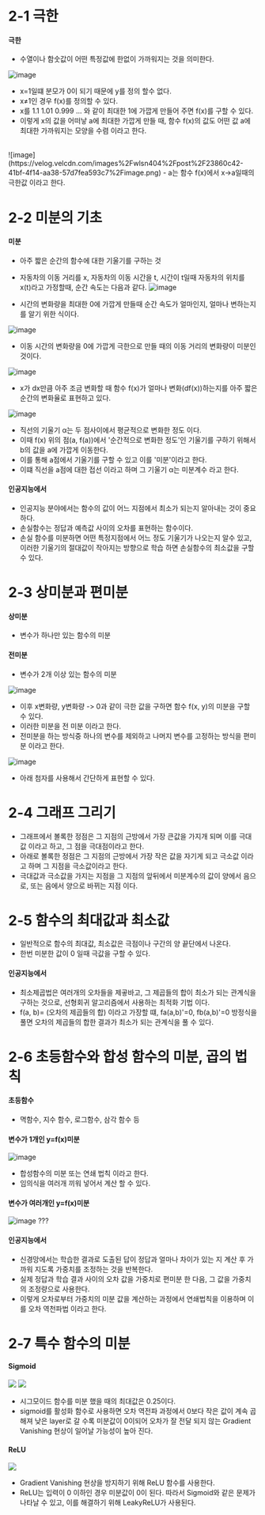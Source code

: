# 2-1 극한

#### 극한 
- 수열이나 함숫값이 어떤 특정값에 한없이 가까워지는 것을 의미한다.

![image](https://velog.velcdn.com/images%2Fwlsn404%2Fpost%2F438e7d85-2a0d-4f28-9cc9-9febcddf2b72%2Fimage.png)

- x=1일떄 분모가 0이 되기 때문에 y를 정의 할수 없다.
- x≠1인 경우 f(x)를 정의할 수 있다.
- x를 1.1 1.01 0.999 ... 와 같이 최대한 1에 가깝게 만들어 주면 f(x)를 구할 수 있다.
- 이렇게 x의 값을 어떠낳 a에 최대한 가깝게 만들 때, 함수 f(x)의 값도 어떤 값 a에 최대한 가까워지는 모양을 수렴 이라고 한다.

<br>
![image](https://velog.velcdn.com/images%2Fwlsn404%2Fpost%2F23860c42-41bf-4f14-aa38-57d7fea593c7%2Fimage.png)
- a는 함수 f(x)에서 x->a일때의 극한값 이라고 한다.

# 2-2 미분의 기초

#### 미분
- 아주 짧은 순간의 함수에 대한 기울기를 구하는 것

- 자동차의 이동 거리를 x, 자동차의 이동 시간을 t, 시간이 t일때 자동차의 위치를 x(t)라고 가정할때, 순간 속도는 다음과 같다.
![image](https://velog.velcdn.com/images%2Fwlsn404%2Fpost%2F780f89da-7774-46e9-a2eb-b65471cd62a9%2Fimage.png)
- 시간의 변화량을 최대한 0에 가깝게 만들때 순간 속도가 얼마인지, 얼마나 변하는지를 알기 위한 식이다.

![image](https://velog.velcdn.com/images%2Fwlsn404%2Fpost%2F68832368-c24a-482c-82fc-1649ffb850f0%2Fimage.png)
- 이동 시간의 변화량을 0에 가깝게 극한으로 만들 때의 이동 거리의 변화량이 미분인 것이다.

![image](https://velog.velcdn.com/images%2Fwlsn404%2Fpost%2F337b88dc-6d10-4b08-884e-c02986174d9f%2Fimage.png)
- x가 dx만큼 아주 조금 변화할 때 함수 f(x)가 얼마나 변화(df(x))하는지를 아주 짧은 순간의 변화율로 표현하고 있다.

![image](https://velog.velcdn.com/images%2Fwlsn404%2Fpost%2F74a44525-ac58-422a-baed-d07451a870e2%2Fimage.png)
- 직선의 기울기 α는 두 점사이에서 평균적으로 변화한 정도 이다. 
- 이때 f(x) 위의 점(a, f(a))에서 '순간적으로 변화한 정도'인 기울기를 구하기 위해서 b의 값을 a에 가깝게 이동한다.
- 이를 통해 a점에서 기울기를 구할 수 있고 이를 '미분'이라고 한다. 
- 이떄 직선을 a점에 대한 접선 이라고 하며 그 기울기 α는 미분계수 라고 한다.

#### 인공지능에서
- 인공지능 분야에서는 함수의 값이 어느 지점에서 최소가 되는지 알아내는 것이 중요하다.
- 손실함수는 정답과 예측값 사이의 오차를 표현하는 함수이다.
- 손실 함수를 미분하면 어떤 특정지점에서 어느 정도 기울기가 나오는지 알수 있고, 이러한 기울기의 절대값이 작아지는 방향으로 학습 하면 손실함수의 최소값을 구할 수 있다.

# 2-3 상미분과 편미분

#### 상미분
- 변수가 하나만 있는 함수의 미분

#### 전미분
- 변수가 2개 이상 있는 함수의 미분

![image](https://velog.velcdn.com/images%2Fwlsn404%2Fpost%2Fef1e42a0-e344-4da0-af0b-4097e1c05205%2Fimage.png)
- 이후 x변화량, y변화량 -> 0과 같이 극한 값을 구하면 함수 f(x, y)의 미분을 구할 수 있다.
- 이러한 미분을 전 미분 이라고 한다.
- 전미분을 하는 방식중 하나의 변수를 제외하고 나머지 변수를 고정하는 방식을 편미분 이라고 한다.

![image](https://velog.velcdn.com/images%2Fwlsn404%2Fpost%2Fe6e5adbf-bebb-4545-8924-68b4ca3c4015%2Fimage.png)
- 아래 첨자를 사용해서 간단하게 표현할 수 있다.

# 2-4 그래프 그리기 
- 그래프에서 볼록한 정점은 그 지점의 근방에서 가장 큰값을 가지개 되며 이를 극대값 이라고 하고, 그 점을 극대점이라고 한다.
- 아래로 볼록한 정점은 그 지점의 근방에서 가장 작은 값을 자기게 되고 극소값 이라고 하며 그 지점을 극소값이라고 한다.
- 극대값과 극소값을 가지는 지점을 그 지점의 앞뒤에서 미분계수의 값이 양에서 음으로, 또는 음에서 양으로 바뀌는 지점 이다.

# 2-5 함수의 최대값과 최소값
- 일반적으로 함수의 최대값, 최소값은 극점이나 구간의 양 끝단에서 나온다.
- 한번 미분한 값이 0 일때 극값을 구할 수 있다.

#### 인공지능에서
- 최소제곱법은 여러개의 오차들을 제곻바고, 그 제곱들의 합이 최소가 되는 관계식을 구하는 것으로, 선형회귀 알고리즘에서 사용하는 최적화 기법 이다.
- f(a, b)= (오차의 제곱들의 합) 이라고 가장할 떄, fa(a,b)'=0, fb(a,b)'=0 방정식을 풀면 오차의 제곱들의 합한 결과가 최소가 되는 관계식을 풀 수 있다.

# 2-6 초등함수와 합성 함수의 미분, 곱의 법칙

#### 초등함수
- 멱함수, 지수 함수, 로그함수, 삼각 함수 등

#### 변수가 1개인 y=f(x)미분
![image](https://velog.velcdn.com/images%2Fwlsn404%2Fpost%2Fec79c5ce-6b20-4c34-9dc3-5fbd3d8adb7b%2Fimage.png)
- 합성함수의 미분 또는 연쇄 법칙 이라고 한다.
- 임의식을 여러개 끼워 넣어서 계산 할 수 있다.

#### 변수가 여러개인 y=f(x)미분
![image](https://velog.velcdn.com/images%2Fwlsn404%2Fpost%2F94822ec2-d64c-42ba-94f1-fa3da034f7e1%2Fimage.png)
???

#### 인공지능에서
- 신경망에서는 학습한 결과로 도출된 답이 정답과 얼마나 차이가 있는 지 계산 후 가까워 지도록 가중치를 조정하는 것을 반복한다.
- 실제 정답과 학습 결과 사이의 오차 값을 가중치로 편미분 한 다음, 그 값을 가중치의 조정량으로 사용한다.
- 이렇게 오차로부터 가중치의 미분 값을 계산하는 과정에서 연쇄법칙을 이용하며 이를 오차 역천파법 이라고 한다.

# 2-7 특수 함수의 미분

#### Sigmoid
![](https://velog.velcdn.com/images%2Fwlsn404%2Fpost%2Faf1cbdfa-a08f-4edb-b5f2-574dcde12b4b%2Fimage.png)
![](https://velog.velcdn.com/images%2Fwlsn404%2Fpost%2Ff0d5a94a-f481-44bc-baa7-249968177edd%2Fimage.png)
- 시그모이드 함수를 미분 했을 때의 최대값은 0.25이다.
- sigmoid를 활성화 함수로 사용하면 오차 역전파 과정에서 0보다 작은 값이 계속 곱해져 낮은 layer로 갈 수록 미분값이 0이되어 오차가 잘 전달 되지 않는 Gradient Vanishing 현상이 일어날 가능성이 높아 진다.

#### ReLU
![](https://velog.velcdn.com/images%2Fwlsn404%2Fpost%2F3c34c2e8-1fef-4149-b4bc-c7c6460d7b51%2Fimage.png)
- Gradient Vanishing 현상을 방지하기 위해  ReLU 함수를 사용한다.
- ReLU는 입력이 0 이하인 경우 미분값이 0이 된다. 따라서 Sigmoid와 같은 문제가 나타날 수 있고, 이를 해결하기 위해 LeakyReLU가 사용된다.